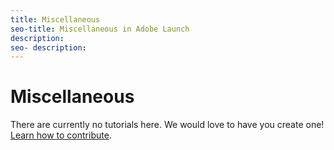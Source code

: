 ```yaml
---
title: Miscellaneous
seo-title: Miscellaneous in Adobe Launch
description: 
seo- description: 
---
```


# Miscellaneous

There are currently no tutorials here. We would love to have you create one! [Learn how to contribute](/contributing.md).